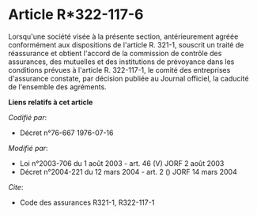 # Article R*322-117-6

Lorsqu'une société visée à la présente section, antérieurement agréée conformément aux dispositions de l'article R. 321-1,
souscrit un traité de réassurance et obtient l'accord de la commission de contrôle des assurances, des mutuelles et des
institutions de prévoyance dans les conditions prévues à l'article R. 322-117-1, le comité des entreprises d'assurance
constate, par décision publiée au Journal officiel, la caducité de l'ensemble des agréments.

**Liens relatifs à cet article**

_Codifié par_:

  - Décret n°76-667 1976-07-16

_Modifié par_:

  - Loi n°2003-706 du 1 août 2003 - art. 46 (V) JORF 2 août 2003
  - Décret n°2004-221 du 12 mars 2004 - art. 2 () JORF 14 mars 2004

_Cite_:

  - Code des assurances R321-1, R322-117-1
